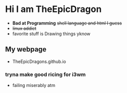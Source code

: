 
# Hi I am TheEpicDragon
- **Bad at Programming** ~~shell language and html I guess~~ 
- ~~linux addict~~ 
- favorite stuff is Drawing things yknow 

## My webpage
- TheEpicDragons.github.io
### tryna make good ricing for i3wm 
- failing miserably atm
